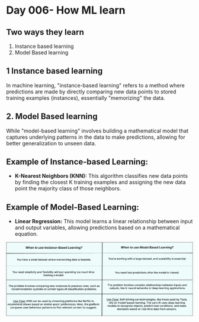# Day 006- How ML learn

## Two ways they learn
1. Instance based learning
2. Model Based learning

###
## 1 Instance based learning
In machine learning, "instance-based learning" refers to a method where predictions are made by directly comparing new data points to stored training examples (instances), essentially "memorizing" the data.

## 2. Model Based learning
While "model-based learning" involves building a mathematical model that captures underlying patterns in the data to make predictions, allowing for better generalization to unseen data. 

## Example of Instance-based Learning:
- **K-Nearest Neighbors (KNN):** This algorithm classifies new data points by finding the closest K training examples and assigning the new data point the majority class of those neighbors. 
## Example of Model-Based Learning:
- **Linear Regression:** This model learns a linear relationship between input and output variables, allowing predictions based on a mathematical equation. 

<img src="assets/1.png">
